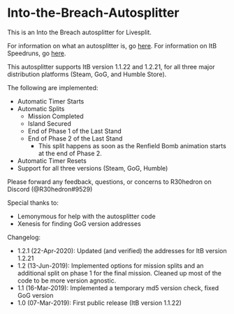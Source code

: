 # Into-the-Breach-Autosplitter
This is an Into the Breach autosplitter for Livesplit. 

For information on what an autosplitter is, go [here](https://github.com/LiveSplit/LiveSplit/blob/master/Documentation/Auto-Splitters.md). For information on ItB Speedruns, go [here](https://www.speedrun.com/itb/full_game).

This autosplitter supports ItB version 1.1.22 and 1.2.21, for all three major distribution platforms (Steam, GoG, and Humble Store).

The following are implemented:

* Automatic Timer Starts
* Automatic Splits
    * Mission Completed
    * Island Secured
    * End of Phase 1 of the Last Stand
    * End of Phase 2 of the Last Stand
        * This split happens as soon as the Renfield Bomb animation starts at the end of Phase 2.
* Automatic Timer Resets
* Support for all three versions (Steam, GoG, Humble)

Please forward any feedback, questions, or concerns to R30hedron on Discord (@R30hedron#9529)

Special thanks to:
* Lemonymous for help with the autosplitter code
* Xenesis for finding GoG version addresses

Changelog: 
* 1.2.1 (22-Apr-2020): Updated (and verified) the addresses for ItB version 1.2.21
* 1.2 (13-Jun-2019): Implemented options for mission splits and an additional split on phase 1 for the final mission. Cleaned up most of the code to be more version agnostic.
* 1.1 (16-Mar-2019): Implemented a temporary md5 version check, fixed GoG version
* 1.0 (07-Mar-2019): First public release (ItB version 1.1.22)

